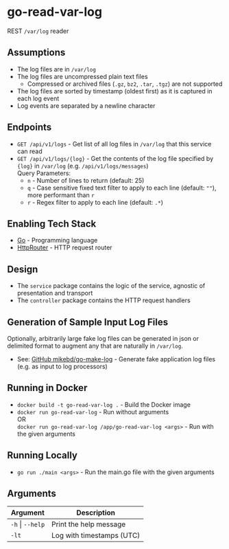 # go-read-var-log

REST `/var/log` reader

## Assumptions

* The log files are in `/var/log`
* The log files are uncompressed plain text files
  * Compressed or archived files (`.gz`, `bz2`, `.tar`, `.tgz`) are not supported
* The log files are sorted by timestamp (oldest first) as it is captured in each log event
* Log events are separated by a newline character

## Endpoints

* `GET /api/v1/logs` - Get list of all log files in `/var/log` that this service can read
* `GET /api/v1/logs/{log}` - Get the contents of the log file specified by `{log}` in `/var/log` (e.g. `/api/v1/logs/messages`)
  <br/>Query Parameters:
  * `n` - Number of lines to return (default: 25)
  * `q` - Case sensitive fixed text filter to apply to each line (default: `""`), more performant than `r`
  * `r` - Regex filter to apply to each line (default: `.*`)

## Enabling Tech Stack

* [Go](https://golang.org/) - Programming language
* [HttpRouter](https://github.com/julienschmidt/httprouter) - HTTP request router

## Design

* The `service` package contains the logic of the service, agnostic of presentation and transport
* The `controller` package contains the HTTP request handlers

## Generation of Sample Input Log Files

Optionally, arbitrarily large fake log files can be generated in json or delimited format to augment any that
are naturally in `/var/log`.

* See: [GitHub mikebd/go-make-log](https://github.com/mikebd/go-make-log) - Generate fake application log files (e.g. as input to log processors)

## Running in Docker

* `docker build -t go-read-var-log .` - Build the Docker image
* `docker run go-read-var-log` - Run without arguments<br/>
  OR <br/>
  `docker run go-read-var-log /app/go-read-var-log <args>` - Run with the given arguments

## Running Locally

* `go run ./main <args>` - Run the main.go file with the given arguments

## Arguments

| Argument         | Description               |
|------------------|---------------------------|
| `-h` \| `--help` | Print the help message    |
| `-lt`            | Log with timestamps (UTC) |